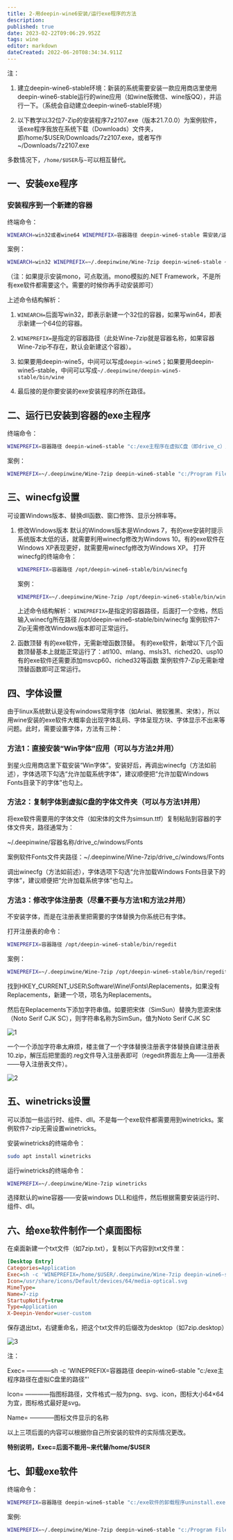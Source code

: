 ```yaml
---
title: 2-用deepin-wine6安装/运行exe程序的方法
description: 
published: true
date: 2023-02-22T09:06:29.952Z
tags: wine
editor: markdown
dateCreated: 2022-06-20T08:34:34.911Z
---
```


注：

1. 建立deepin-wine6-stable环境：新装的系统需要安装一款应用商店里使用deepin-wine6-stable运行的wine应用（如wine版微信、wine版QQ），并运行一下。（系统会自动建立deepin-wine6-stable环境）

2. 以下教学以32位7-Zip的安装程序7z2107.exe（版本21.7.0.0）为案例软件，该exe程序我放在系统下载（Downloads）文件夹，即/home/$USER/Downloads/7z2107.exe，或者写作~/Downloads/7z2107.exe

多数情况下，`/home/$USER`与`~`可以相互替代。

## 一、安装exe程序

### 安装程序到一个新建的容器

终端命令：

```bash
WINEARCH=win32或者wine64 WINEPREFIX=容器路径 deepin-wine6-stable 需安装/运行的exe软件的路径
````

案例：

```bash
WINEARCH=win32 WINEPREFIX=~/.deepinwine/Wine-7zip deepin-wine6-stable ~/Downloads/7z2107.exe
```

（注：如果提示安装mono，可点取消。mono模拟的.NET Framework，不是所有exe软件都需要这个。需要的时候你再手动安装即可）

上述命令结构解析：

1. `WINEARCH=`后面写win32，即表示新建一个32位的容器，如果写win64，即表示新建一个64位的容器。

2. `WINEPREFIX=`是指定的容器路径（此处Wine-7zip就是容器名称，如果容器Wine-7zip不存在，默认会新建这个容器）。

3. 如果要用deepin-wine5，中间可以写成`deepin-wine5`；如果要用deepin-wine5-stable，中间可以写成`~/.deepinwine/deepin-wine5-stable/bin/wine`

4. 最后接的是你要安装的exe安装程序的所在路径。

## 二、运行已安装到容器的exe主程序

终端命令：

```bash
WINEPREFIX=容器路径 deepin-wine6-stable "c:/exe主程序在虚拟C盘（即drive_c）里的路径"
```

案例：

```bash
WINEPREFIX=~/.deepinwine/Wine-7zip deepin-wine6-stable "c:/Program Files/7-Zip/7zFM.exe"
```

## 三、winecfg设置

可设置Windows版本、替换dll函数、窗口修饰、显示分辨率等。

1. 修改Windows版本
  默认的Windows版本是Windows 7，有的exe安装时提示系统版本太低的话，就需要利用winecfg修改为Windows 10。有的exe软件在Windows XP表现更好，就需要用winecfg修改为Windows XP。
  打开winecfg的终端命令：
    ```bash
    WINEPREFIX=容器路径 /opt/deepin-wine6-stable/bin/winecfg
    ```
    案例：
    ```bash
    WINEPREFIX=~/.deepinwine/Wine-7zip /opt/deepin-wine6-stable/bin/winecfg
    ```
    上述命令结构解析：
    `WINEPREFIX=`是指定的容器路径，后面打一个空格，然后输入winecfg所在路径 /opt/deepin-wine6-stable/bin/winecfg
    案例软件7-Zip无需修改Windows版本即可正常运行。

2. 函数顶替
  有的exe软件，无需新增函数顶替。
  有的exe软件，新增以下几个函数顶替基本上就能正常运行了：atl100、mlang、msls31、riched20、usp10
  有的exe软件还需要添加msvcp60、riched32等函数
  案例软件7-Zip无需新增顶替函数即可正常运行。

## 四、字体设置

由于linux系统默认是没有windows常用字体（如Arial、微软雅黑、宋体），所以用wine安装的exe软件大概率会出现字体乱码、字体呈现方块、字体显示不出来等问题。此时，需要设置字体，方法有三种：

### 方法1：直接安装“Win字体”应用（可以与方法2并用）

到星火应用商店里下载安装“Win字体”。安装好后，再调出winecfg（方法如前述），字体选项下勾选“允许加载系统字体”，建议顺便把“允许加载Windows Fonts目录下的字体”也勾上。

### 方法2：复制字体到虚拟C盘的字体文件夹（可以与方法1并用）

将exe软件需要用的字体文件（如宋体的文件为simsun.ttf）复制粘贴到容器的字体文件夹，路径通常为：

~/.deepinwine/容器名称/drive_c/windows/Fonts

案例软件Fonts文件夹路径：~/.deepinwine/Wine-7zip/drive_c/windows/Fonts

调出winecfg（方法如前述），字体选项下勾选“允许加载Windows Fonts目录下的字体”，建议顺便把“允许加载系统字体”也勾上。

### 方法3：修改字体注册表（尽量不要与方法1和方法2并用）
不安装字体，而是在注册表里把需要的字体替换为你系统已有字体。

打开注册表的命令：

```bash
WINEPREFIX=容器路径 /opt/deepin-wine6-stable/bin/regedit
```

案例：

```bash
WINEPREFIX=~/.deepinwine/Wine-7zip /opt/deepin-wine6-stable/bin/regedit
```

找到HKEY_CURRENT_USER\Software\Wine\Fonts\Replacements，如果没有Replacements，新建一个项，项名为Replacements。

然后在Replacements下添加字符串值。如要把宋体（SimSun）替换为思源宋体（Noto Serif CJK SC），则字符串名称为SimSun，值为Noto Serif CJK SC

![1](https://storage.deepin.org/thread/202206101524221794_%E6%88%AA%E5%9B%BE_regedit.exe_20220610152347.png)

一个一个添加字符串太麻烦，楼主做了一个字体替换注册表字体替换自建注册表10.zip，解压后把里面的.reg文件导入注册表即可（regedit界面左上角——注册表——导入注册表文件）。

![2](https://storage.deepin.org/thread/202206101543466844_%E6%88%AA%E5%9B%BE_%E9%80%89%E6%8B%A9%E5%8C%BA%E5%9F%9F_20220610154327.png)

## 五、winetricks设置

可以添加一些运行时、组件、dll。不是每一个exe软件都需要用到winetricks。案例软件7-zip无需设置winetricks。

安装winetricks的终端命令：

```bash
sudo apt install winetricks
```

运行winetricks的终端命令：

```bash
WINEPREFIX=~/.deepinwine/Wine-7zip winetricks
```

选择默认的wine容器——安装windows DLL和组件，然后根据需要安装运行时、组件、dll。

## 六、给exe软件制作一个桌面图标  

在桌面新建一个txt文件（如7zip.txt），复制以下内容到txt文件里：

```ini
[Desktop Entry]
Categories=Application
Exec=sh -c 'WINEPREFIX=/home/$USER/.deepinwine/Wine-7zip deepin-wine6-stable "c:/Program Files/7-Zip/7zFM.exe"'
Icon=/usr/share/icons/Default/devices/64/media-optical.svg
MimeType=
Name=7-zip
StartupNotify=true
Type=Application
X-Deepin-Vendor=user-custom
```

保存退出txt，右键重命名，把这个txt文件的后缀改为desktop（如7zip.desktop）

![3](https://storage.deepin.org/thread/202206101638494169_%E6%88%AA%E5%9B%BE_%E9%80%89%E6%8B%A9%E5%8C%BA%E5%9F%9F_20220610163830.png)

注：

Exec= ————sh -c 'WINEPREFIX=容器路径 deepin-wine6-stable "c:/exe主程序路径在虚拟C盘里的路径"'

Icon= ————指图标路径，文件格式一般为png、svg、icon，图标大小64×64为宜，图标格式最好是svg。

Name= ————图标文件显示的名称

以上三项后面的内容可以根据你自己所安装的软件的实际情况更改。

**特别说明，Exec=后面不能用~来代替/home/$USER**

## 七、卸载exe软件  

终端命令：

```bash
WINEPREFIX=容器路径 deepin-wine6-stable "c:/exe软件的卸载程序uninstall.exe的路径"
```

案例:

```bash
WINEPREFIX=~/.deepinwine/Wine-7zip deepin-wine6-stable "c:/Program Files/7-Zip/Uninstall.exe"
```
